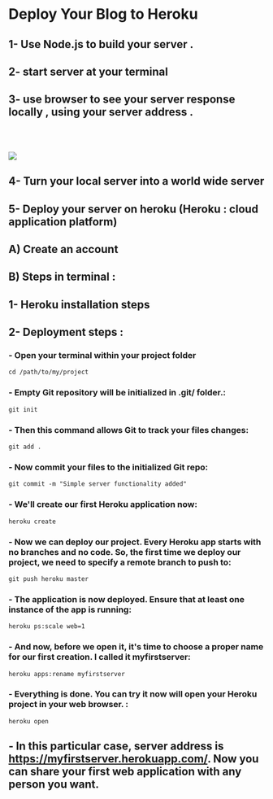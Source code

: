 #  Deploy Your Blog to Heroku


## 1- Use Node.js to build your server . 

## 2- start server at your terminal

## 3- use browser to see your server response locally , using your server address .

<br><br>


![](http://i.imgur.com/idykoj7.png)


## 4- Turn your local server into a world wide server 

## 5- Deploy your server on heroku (Heroku : cloud application platform)

## A) Create an account

## B) Steps in terminal :

## 1- Heroku installation steps

## 2- Deployment steps :


### - Open your terminal within your project folder


```
cd /path/to/my/project
```

### - Empty Git repository will be initialized in .git/ folder.:

```
git init
```


### - Then this command allows Git to track your files changes:

```
git add .

```


### -  Now commit your files to the initialized Git repo:

```
git commit -m "Simple server functionality added"
```

### - We'll create our first Heroku application now:

```
heroku create
```

### -  Now we can deploy our project. Every Heroku app starts with no branches and no code. So, the first time we deploy our project, we need to specify a remote branch to push to:

```
git push heroku master
```

### -  The application is now deployed. Ensure that at least one instance of the app is running:

```
heroku ps:scale web=1
```

### -  And now, before we open it, it's time to choose a proper name for our first creation. I called it myfirstserver:

```
heroku apps:rename myfirstserver
```

### - Everything is done. You can try it now will open your Heroku project in your web browser. :

```
heroku open
```


## - In this particular case, server address is https://myfirstserver.herokuapp.com/. Now you can share your first web application with any person you want.
